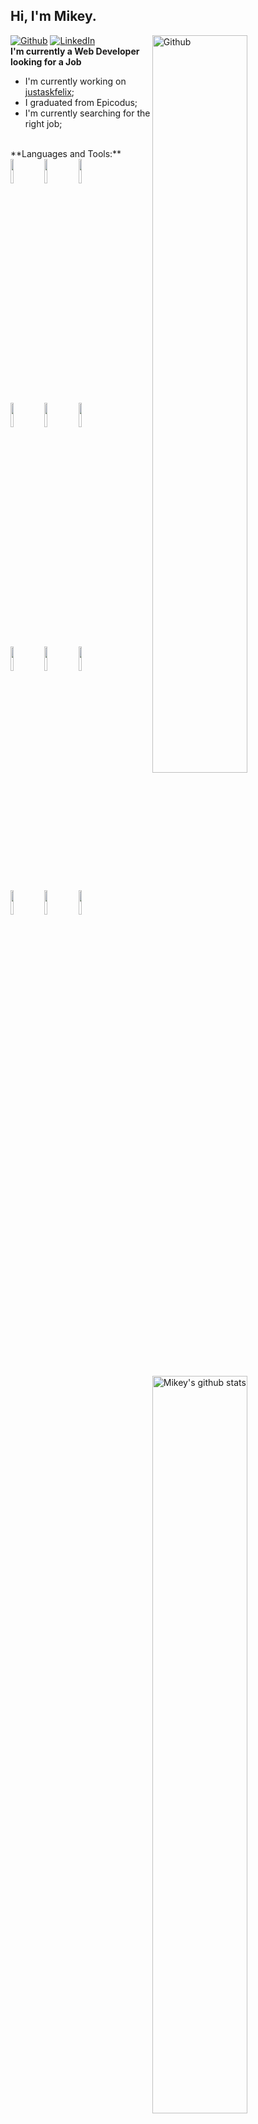 ## Hi, I'm Mikey. 
[![Github](https://img.shields.io/badge/-Github-000?style=flat&logo=Github&logoColor=white)](https://github.com/toofpaste/)
[![LinkedIn](<img src=https://img.shields.io/badge/LinkedIn-mlarragueta-blue>)](https://www.linkedin.com/in/mlarragueta/)
<img width="55%" align="right" alt="Github" src="https://raw.githubusercontent.com/onimur/.github/master/.resources/git-header.svg" />
<br />
**I'm currently a Web Developer looking for a Job**
- I'm currently working on [justaskfelix](https://justaskfelix.com/);
- I graduated from Epicodus;
- I'm currently searching for the right job;
<br />
**Languages and Tools:** 
<img width="55%" align="right" alt="Mikey's github stats" src="https://github-readme-stats.vercel.app/api?username=toofpaste&show_icons=true&hide_border=true" />
<code><img width="10%" src="https://www.vectorlogo.zone/logos/javascript/javascript-horizontal.svg"></code>
<code><img width="10%" src="https://www.vectorlogo.zone/logos/nodejs/nodejs-horizontal.svg"></code>
<code><img width="10%" src="https://www.vectorlogo.zone/logos/reactjs/reactjs-ar21.svg"></code>
<br />
<code><img width="10%" src="https://www.vectorlogo.zone/logos/dotnet/dotnet-horizontal.svg"></code>
<code><img width="10%" src="https://www.vectorlogo.zone/logos/angular/angular-ar21.svg"></code>
<code><img width="10%" src="https://www.vectorlogo.zone/logos/typescriptlang/typescriptlang-ar21.svg"></code>
<br />
<code><img width="10%" src="https://www.vectorlogo.zone/logos/npmjs/npmjs-ar21.svg"></code>
<code><img width="10%" src="https://www.vectorlogo.zone/logos/stripe/stripe-ar21.svg"></code>
<code><img width="10%" src="https://www.vectorlogo.zone/logos/firebase/firebase-ar21.svg"></code>
<br />
<code><img width="10%" src="https://www.vectorlogo.zone/logos/mongodb/mongodb-ar21.svg"></code>
<code><img width="10%" src="https://www.vectorlogo.zone/logos/w3_html5/w3_html5-ar21.svg"></code>
<code><img width="10%" src="https://www.vectorlogo.zone/logos/jquery/jquery-horizontal.svg"></code>
